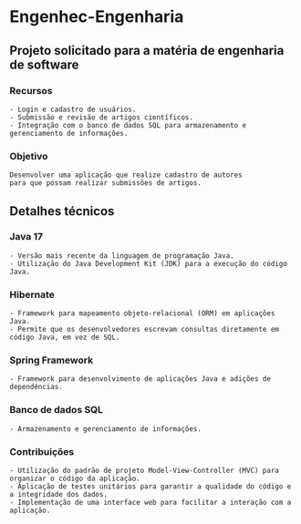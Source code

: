 # Engenhec-Engenharia
## Projeto solicitado para a matéria de engenharia de software

### Recursos
    - Login e cadastro de usuários.
    - Submissão e revisão de artigos científicos.
    - Integração com o banco de dados SQL para armazenamento e gerenciamento de informações.
    
### Objetivo
    Desenvolver uma aplicação que realize cadastro de autores
    para que possam realizar submissões de artigos.
    
## Detalhes técnicos

### Java 17
    - Versão mais recente da linguagem de programação Java.
    - Utilização do Java Development Kit (JDK) para a execução do código Java.
    
### Hibernate
    - Framework para mapeamento objeto-relacional (ORM) em aplicações Java.
    - Permite que os desenvolvedores escrevam consultas diretamente em código Java, em vez de SQL.
    
### Spring Framework
    - Framework para desenvolvimento de aplicações Java e adições de dependências.
    
### Banco de dados SQL
    - Armazenamento e gerenciamento de informações.
    
### Contribuições
    - Utilização do padrão de projeto Model-View-Controller (MVC) para organizar o código da aplicação. 
    - Aplicação de testes unitários para garantir a qualidade do código e a integridade dos dados.
    - Implementação de uma interface web para facilitar a interação com a aplicação.
